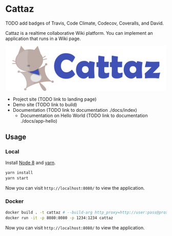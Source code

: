 # Cattaz

TODO add badges of Travis, Code Climate, Codecov, Coveralls, and David.

Cattaz is a realtime collaborative Wiki platform. You can implement an application that runs in a Wiki page.

![Cattaz](docs/assets/cattaz.png "Cattaz")

* Project site (TODO link to landing page)
* Demo site (TODO link to build)
* Documentation (TODO link to documentation ./docs/index)
  * Documentation on Hello World (TODO link to documentation ./docs/app-hello)

## Usage

### Local

Install [Node 8](https://nodejs.org/en/download/) and [yarn](https://yarnpkg.com/en/docs/install).

```bash
yarn install
yarn start
```

Now you can visit `http://localhost:8080/` to view the application.

### Docker

```bash
docker build . -t cattaz # --build-arg http_proxy=http://user:pass@proxy.example.com:8080 --build-arg https_proxy=http://user:pass@proxy.example.com:8080
docker run -it -p 8080:8080 -p 1234:1234 cattaz
```

Now you can visit `http://localhost:8080/` to view the application.
